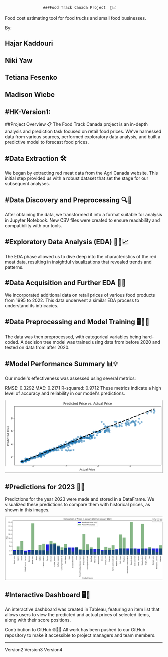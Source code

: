                      ###Food Track Canada Project  🍁📈
Food cost estimating tool for food trucks and small food businesses.

By:
## Hajar Kaddouri
## Niki Yaw
## Tetiana Fesenko
## Madison Wiebe

## #HK-Version1:

##Project Overview 📋
The Food Track Canada project is an in-depth analysis and prediction task focused on retail food prices. We've harnessed data from various sources, performed exploratory data analysis, and built a predictive model to forecast food prices.

## #Data Extraction 🛠️
We began by extracting red meat data from the Agri Canada website. This initial step provided us with a robust dataset that set the stage for our subsequent analyses.

## #Data Discovery and Preprocessing 🔍📝
After obtaining the data, we transformed it into a format suitable for analysis in Jupyter Notebook. New CSV files were created to ensure readability and compatibility with our tools.

## #Exploratory Data Analysis (EDA) 🕵️‍♂️📈
The EDA phase allowed us to dive deep into the characteristics of the red meat data, resulting in insightful visualizations that revealed trends and patterns.

## #Data Acquisition and Further EDA 🥗➕
We incorporated additional data on retail prices of various food products from 1995 to 2022. This data underwent a similar EDA process to understand its intricacies.

## #Data Preprocessing and Model Training 🖥️👩‍🔬
The data was then preprocessed, with categorical variables being hard-coded. A decision tree model was trained using data from before 2020 and tested on data from after 2020.

## #Model Performance Summary 📊💡
Our model's effectiveness was assessed using several metrics:

RMSE: 0.3292
MAE: 0.2171
R-squared: 0.9712
These metrics indicate a high level of accuracy and reliability in our model's predictions.

![Alt text](image.png)

## #Predictions for 2023 🚀🔮
Predictions for the year 2023 were made and stored in a DataFrame. We visualized these predictions to compare them with historical prices, as shown in this images.

 ![Alt text](image-1.png)
 

## #Interactive Dashboard 🖥️🤹
An interactive dashboard was created in Tableau, featuring an item list that allows users to view the predicted and actual prices of selected items, along with their score positions.

Contribution to GitHub 🌐👨‍💻
All work has been pushed to our GitHub repository to make it accessible to project managers and team members.

-------------------------------------------------------------------------------------------------------------------

Version2
Version3
Version4
